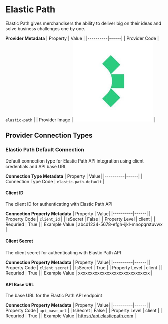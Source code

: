 # Elastic Path
Elastic Path gives merchandisers the ability to deliver big on their ideas and solve business challenges one by one.

**Provider Metadata**
| Property | Value |
|----------|------|
| Provider Code | `elastic-path` |
| Provider Image |![Elastic Path Provider Small Image](./images/elastic-path_small.png) |

## Provider Connection Types

### Elastic Path Default Connection
Default connection type for Elastic Path API integration using client credentials and API base URL

**Connection Type Metadata**
| Property | Value|
|----------|------|
| Connection Type Code | `elastic-path-default` |

#### Client ID
The client ID for authenticating with Elastic Path API

**Connection Property Metadata**
| Property | Value|
|----------|------|
| Property Code | `client_id` |
| IsSecret | False |
| Property Level | client |
| Requried | True |
| Example Value | abcd1234-5678-efgh-ijkl-mnopqrstuvwx |

#### Client Secret
The client secret for authenticating with Elastic Path API

**Connection Property Metadata**
| Property | Value|
|----------|------|
| Property Code | `client_secret` |
| IsSecret | True |
| Property Level | client |
| Requried | True |
| Example Value | xxxxxxxxxxxxxxxxxxxxxxxxxxxxxx |

#### API Base URL
The base URL for the Elastic Path API endpoint

**Connection Property Metadata**
| Property | Value|
|----------|------|
| Property Code | `api_base_url` |
| IsSecret | False |
| Property Level | client |
| Requried | True |
| Example Value | https://api.elasticpath.com |



